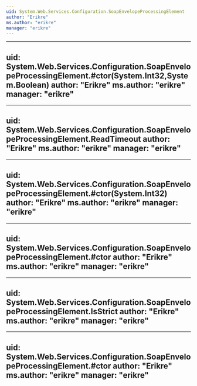 ```yaml
---
uid: System.Web.Services.Configuration.SoapEnvelopeProcessingElement
author: "Erikre"
ms.author: "erikre"
manager: "erikre"
---
```


---
uid: System.Web.Services.Configuration.SoapEnvelopeProcessingElement.#ctor(System.Int32,System.Boolean)
author: "Erikre"
ms.author: "erikre"
manager: "erikre"
---

---
uid: System.Web.Services.Configuration.SoapEnvelopeProcessingElement.ReadTimeout
author: "Erikre"
ms.author: "erikre"
manager: "erikre"
---

---
uid: System.Web.Services.Configuration.SoapEnvelopeProcessingElement.#ctor(System.Int32)
author: "Erikre"
ms.author: "erikre"
manager: "erikre"
---

---
uid: System.Web.Services.Configuration.SoapEnvelopeProcessingElement.#ctor
author: "Erikre"
ms.author: "erikre"
manager: "erikre"
---

---
uid: System.Web.Services.Configuration.SoapEnvelopeProcessingElement.IsStrict
author: "Erikre"
ms.author: "erikre"
manager: "erikre"
---

---
uid: System.Web.Services.Configuration.SoapEnvelopeProcessingElement.#ctor
author: "Erikre"
ms.author: "erikre"
manager: "erikre"
---
